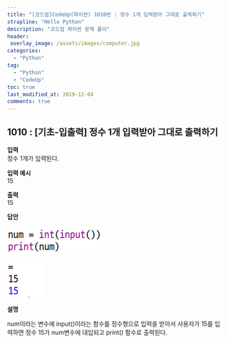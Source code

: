 ```yaml
---
title: "[코드업]CodeUp(파이썬) 1010번 : 정수 1개 입력받아 그대로 출력하기"
strapline: "Hello Python"
description: "코드업 파이썬 문제 풀이"
header:
 overlay_image: /assets/images/computer.jpg
categories:
  - "Python"
tag:
  - "Python"
  - "CodeUp"
toc: true
last_modified_at: 2019-12-04
comments: true
---
```


## 1010 : [기초-입출력] 정수 1개 입력받아 그대로 출력하기


**입력**<br>
정수 1개가 입력된다.

**입력 예시**<br>
15

**출력**<br>
15


**답안**<br>

![a1010](/assets/images/1010-1.jpg)<br>

![a1010](/assets/images/1010-2.jpg)


**설명**

num이라는 변수에 input()이라는 함수를 정수형으로 입력을 받아서 사용자가 15를 입력하면 정수 15가 num변수에 대입되고 print() 함수로 출력된다.

